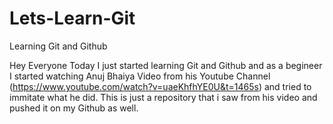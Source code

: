 # Lets-Learn-Git
Learning Git and Github

Hey Everyone
Today I just started learning Git and Github and as a begineer I started watching Anuj Bhaiya Video from his Youtube Channel
(https://www.youtube.com/watch?v=uaeKhfhYE0U&t=1465s) and tried to immitate what he did. This is just a repository that i saw
from his video and pushed it on my Github as well. 
